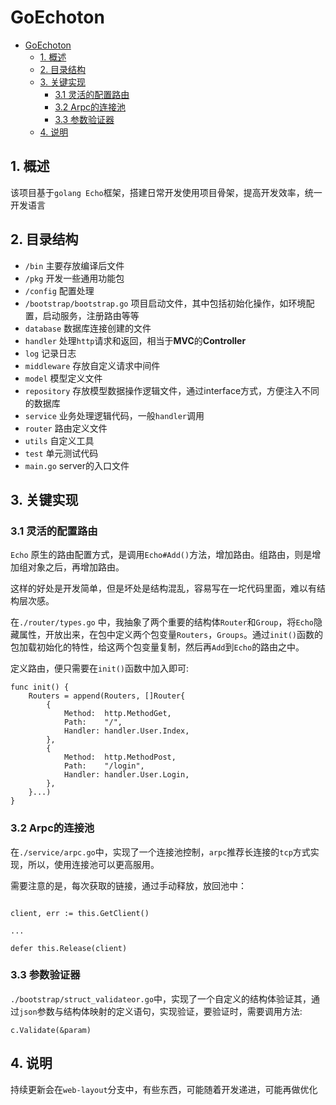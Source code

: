 # GoEchoton

- [GoEchoton](#goechoton)
	- [1. 概述](#1-概述)
	- [2. 目录结构](#2-目录结构)
	- [3. 关键实现](#3-关键实现)
		- [3.1 灵活的配置路由](#31-灵活的配置路由)
		- [3.2 Arpc的连接池](#32-arpc的连接池)
		- [3.3 参数验证器](#33-参数验证器)
	- [4. 说明](#4-说明)

## 1. 概述

该项目基于`golang Echo`框架，搭建日常开发使用项目骨架，提高开发效率，统一开发语言

## 2. 目录结构

* `/bin` 主要存放编译后文件
* `/pkg` 开发一些通用功能包
* `/config` 配置处理
* `/bootstrap/bootstrap.go` 项目启动文件，其中包括初始化操作，如环境配置，启动服务，注册路由等等
* `database` 数据库连接创建的文件
* `handler` 处理`http`请求和返回，相当于**MVC**的**Controller**
* `log` 记录日志
* `middleware` 存放自定义请求中间件
* `model` 模型定义文件
* `repository` 存放模型数据操作逻辑文件，通过interface方式，方便注入不同的数据库
* `service` 业务处理逻辑代码，一般`handler`调用
* `router` 路由定义文件
* `utils` 自定义工具
* `test` 单元测试代码
* `main.go` server的入口文件

## 3. 关键实现

### 3.1 灵活的配置路由

`Echo` 原生的路由配置方式，是调用`Echo#Add()`方法，增加路由。组路由，则是增加组对象之后，再增加路由。

这样的好处是开发简单，但是坏处是结构混乱，容易写在一坨代码里面，难以有结构层次感。

在`./router/types.go` 中，我抽象了两个重要的结构体`Router`和`Group`，将`Echo`隐藏属性，开放出来，在包中定义两个包变量`Routers`，`Groups`。通过`init()`函数的包加载初始化的特性，给这两个包变量复制，然后再`Add`到`Echo`的路由之中。

定义路由，便只需要在`init()`函数中加入即可:

```golang
func init() {
	Routers = append(Routers, []Router{
		{
			Method:  http.MethodGet,
			Path:    "/",
			Handler: handler.User.Index,
		},
		{
			Method:  http.MethodPost,
			Path:    "/login",
			Handler: handler.User.Login,
		},
	}...)
}
```

### 3.2 Arpc的连接池

在`./service/arpc.go`中，实现了一个连接池控制，`arpc`推荐长连接的`tcp`方式实现，所以，使用连接池可以更高服用。

需要注意的是，每次获取的链接，通过手动释放，放回池中：

```

client, err := this.GetClient()

...

defer this.Release(client)

```

### 3.3 参数验证器

`./bootstrap/struct_validateor.go`中，实现了一个自定义的结构体验证其，通过`json`参数与结构体映射的定义语句，实现验证，要验证时，需要调用方法:

```
c.Validate(&param)
```


## 4. 说明

持续更新会在`web-layout`分支中，有些东西，可能随着开发递进，可能再做优化
